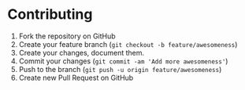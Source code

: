 # Contributing

1. Fork the repository on GitHub
2. Create your feature branch (`git checkout -b feature/awesomeness`)
3. Create your changes, document them.
4. Commit your changes (`git commit -am 'Add more awesomeness'`)
5. Push to the branch (`git push -u origin feature/awesomeness`)
6. Create new Pull Request on GitHub

